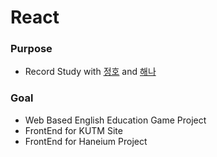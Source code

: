 # React



### Purpose

- Record Study with [정호](https://github.com/njh7799) and [해나](https://github.com/hanameee)



### Goal

- Web Based English Education Game Project
- FrontEnd for KUTM Site
- FrontEnd for Haneium Project 